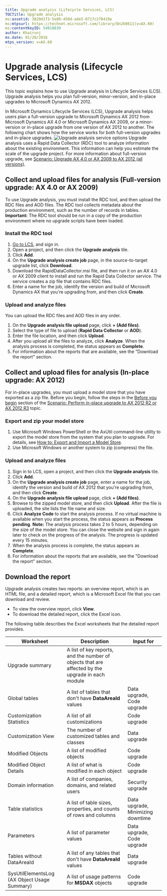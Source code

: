 ```yaml
---
title: Upgrade analysis (Lifecycle Services, LCS)
TOCTitle: Upgrade analysis
ms:assetid: 3820d1f3-5e89-450d-ade5-0717c278419e
ms:mtpsurl: https://technet.microsoft.com/library/Dn268611(v=AX.60)
ms:contentKeyID: 54918839
author: Khairunj
ms.date: 01/20/2016
mtps_version: v=AX.60
---
```


# Upgrade analysis (Lifecycle Services, LCS) 

This topic explains how to use Upgrade analysis in Lifecycle Services (LCS). Upgrade analysis helps you plan full-version, minor-version, and in-place upgrades to Microsoft Dynamics AX 2012.

In Microsoft Dynamics Lifecycle Services (LCS), Upgrade analysis helps users plan a full-version upgrade to Microsoft Dynamics AX 2012 from Microsoft Dynamics AX 4.0 or Microsoft Dynamics AX 2009, or a minor-version or in-place upgrade from one version of AX 2012 to another. The following chart shows how the service works for both full-version upgrades and in-place upgrades. ![Upgrade analysis service options](./media/lcsupgradeanalysisservice.png) Upgrade analysis uses a Rapid Data Collector (RDC) tool to analyze information about the existing environment. This information can help you estimate the scale of the upgrade project. For more information about full-version upgrade, see [Scenario: Upgrade AX 4.0 or AX 2009 to AX 2012 (all versions)](http://technet.microsoft.com/library/ccf303bb-5d58-4e22-b802-986e61720488(AX.60).aspx).

## Collect and upload files for analysis (Full-version upgrade: AX 4.0 or AX 2009)
To use Upgrade analysis, you must install the RDC tool, and then upload the RDC files and AOD files. The RDC tool collects metadata about the production environment, such as the number of records in tables. **Important:** The RDC tool should be run in a copy of the production environment where no upgrade scripts have been loaded.

### Install the RDC tool

1.  [Go to LCS](https://lcs.dynamics.com), and sign in.
2.  Open a project, and then click the **Upgrade analysis** tile.
3.  Click **Add**.
4.  On the **Upgrade analysis create job** page, in the source-to-target upgrade list, click **Download**.
5.  Download the RapidDataCollector.msi file, and then run it on an AX 4.0 or AX 2009 client to install and run the Rapid Data Collector service. The service creates a zip file that contains RDC files.
6.  Enter a name for the job, identify the version and build of Microsoft Dynamics AX that you're upgrading from, and then click **Create**.

### Upload and analyze files

You can upload the RDC files and AOD files in any order.

1.  On the **Upgrade analysis file upload** page, click **+ (Add files)**.
2.  Select the type of file to upload (**Rapid Data Collector** or **AOD**).
3.  Enter the file location, and then click **Upload**.
4.  After you upload all the files to analyze, click **Analyze**. When the analysis process is completed, the status appears as **Complete**.
5.  For information about the reports that are available, see the "Download the report" section.

## Collect and upload files for analysis (In-place upgrade: AX 2012)
For in-place upgrades, you must upload a model store that you have exported as a zip file. Before you begin, follow the steps in the [Before you begin](http://technet.microsoft.com/library/eb8193f4-0318-427f-bcc9-2919f47afb8f(AX.60).aspx#Prerequisites) section of the [Scenario: Perform in-place upgrade to AX 2012 R2 or AX 2012 R3](http://technet.microsoft.com/library/eb8193f4-0318-427f-bcc9-2919f47afb8f(AX.60).aspx) topic.

### Export and zip your model store

1.  Use Microsoft Windows PowerShell or the AxUtil command-line utility to export the model store from the system that you plan to upgrade. For details, see [How to: Export and Import a Model Store](http://msdn.microsoft.com/library/754c52af-4025-4495-979c-f99d8c5b7d89(AX.60).aspx).
2.  Use Microsoft Windows or another system to zip (compress) the file.

### Upload and analyze files

1.  Sign in to LCS, open a project, and then click the **Upgrade analysis** tile.
2.  Click **Add**.
3.  On the **Upgrade analysis create job** page, enter a name for the job, identify the version and build of AX 2012 that you're upgrading from, and then click **Create**.
4.  On the **Upgrade analysis file upload** page, click **+ (Add files)**.
5.  Browse to the zipped model store, and then click **Upload**. After the file is uploaded, the site lists the file name and size.
6.  Click **Analyze Code** to start the analysis process. If no virtual machine is available when you start the process, the status appears as **Process pending**. **Note:** The analysis process takes 2 to 5 hours, depending on the size of the model store. You can close the website and sign in again later to check on the progress of the analysis. The progress is updated every 15 minutes.
7.  When the analysis process is complete, the status appears as **Complete**.
8.  For information about the reports that are available, see the "Download the report" section.

## Download the report
Upgrade analysis creates two reports: an overview report, which is an HTML file, and a detailed report, which is a Microsoft Excel file that you can download and review.

-   To view the overview report, click **View**.
-   To download the detailed report, click the Excel icon.

The following table describes the Excel worksheets that the detailed report provides.

| Worksheet                                    | Description                                                                                      | Input for                         |
|----------------------------------------------|--------------------------------------------------------------------------------------------------|-----------------------------------|
| Upgrade summary                              | A list of key reports, and the number of objects that are affected by the upgrade in each module |                                   |
| Global tables                                | A list of tables that don't have **DataAreaId** values                                           | Data upgrade, Code upgrade        |
| Customization Statistics                     | A list of all customizations                                                                     | Code upgrade                      |
| Customization View                           | The number of customized tables and classes                                                      | Data upgrade                      |
| Modified Objects                             | A list of modified objects                                                                       | Code upgrade                      |
| Modified Object Details                      | A list of what is modified in each object                                                        | Code upgrade                      |
| Domain information                           | A list of companies, domains, and related users                                                  | Security upgrade                  |
| Table statistics                             | A list of table sizes, properties, and counts of rows and columns                                | Data upgrade, Minimizing downtime |
| Parameters                                   | A list of parameter values                                                                       | Data upgrade, Code upgrade        |
| Tables without DataAreaId                    | A list of any tables that don't have **DataAreaId** values                                       | Data upgrade                      |
| SysUtilElementsLog (AX Object Usage Summary) | A list of usage patterns for **MSDAX** objects                                                   | Code upgrade                      |





